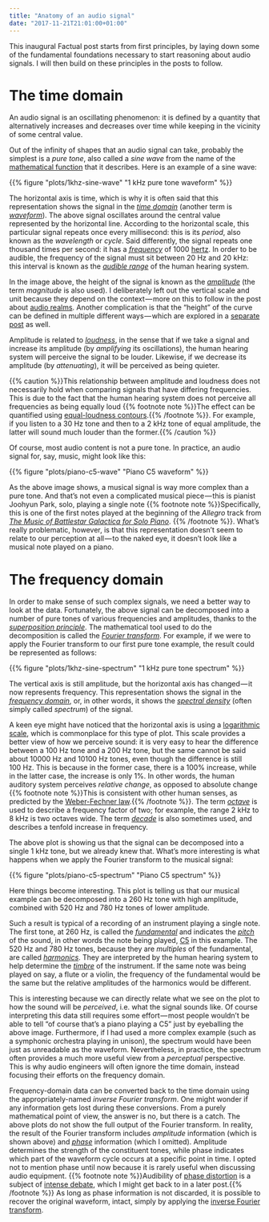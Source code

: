 ```yaml
---
title: "Anatomy of an audio signal"
date: "2017-11-21T21:01:00+01:00"
---
```


This inaugural Factual post starts from first principles, by laying down some of the fundamental foundations necessary to start reasoning about audio signals. I will then build on these principles in the posts to follow.

# The time domain

An audio signal is an oscillating phenomenon: it is defined by a quantity that alternatively increases and decreases over time while keeping in the vicinity of some central value.

Out of the infinity of shapes that an audio signal can take, probably the simplest is a *pure tone*, also called a *sine wave* from the name of the [mathematical function][sine] that it describes. Here is an example of a sine wave:

{{% figure "plots/1khz-sine-wave" "1 kHz pure tone waveform" %}}

The horizontal axis is time, which is why it is often said that this representation shows the signal in the *[time domain][]* (another term is *[waveform][]*). The above signal oscillates around the central value represented by the horizontal line. According to the horizontal scale, this particular signal repeats once every millisecond: this is its *period*, also known as the *wavelength* or *cycle*. Said differently, the signal repeats one thousand times per second: it has a *[frequency][]* of 1000 [hertz][]. In order to be audible, the frequency of the signal must sit between 20 Hz and 20 kHz: this interval is known as the *[audible range][]* of the human hearing system.

In the image above, the height of the signal is known as the *[amplitude][]* (the term *magnitude* is also used). I deliberately left out the vertical scale and unit because they depend on the context — more on this to follow in the post about [audio realms](<{{% ref "life.md" %}}>). Another complication is that the “height” of the curve can be defined in multiple different ways — which are explored in a [separate post](<{{% ref "amplitude.md" %}}>) as well.

Amplitude is related to *[loudness][]*, in the sense that if we take a signal and increase its amplitude (by *amplifying* its oscillations), the human hearing system will perceive the signal to be louder. Likewise, if we decrease its amplitude (by *attenuating*), it will be perceived as being quieter.

{{% caution %}}This relationship between amplitude and loudness does not necessarily hold when comparing signals that have differing frequencies. This is due to the fact that the human hearing system does not perceive all frequencies as being equally loud {{% footnote note %}}The effect can be quantified using [equal-loudness contours](https://en.wikipedia.org/wiki/Equal-loudness_contour).{{% /footnote %}}. For example, if you listen to a 30 Hz tone and then to a 2 kHz tone of equal amplitude, the latter will sound much louder than the former.{{% /caution %}}

Of course, most audio content is not a pure tone. In practice, an audio signal for, say, music, might look like this:

{{% figure "plots/piano-c5-wave" "Piano C5 waveform" %}}

As the above image shows, a musical signal is way more complex than a pure tone. And that’s not even a complicated musical piece — this is pianist Joohyun Park, solo, playing a single note {{% footnote note %}}Specifically, this is one of the first notes played at the beginning of the *Allegro* track from *[The Music of Battlestar Galactica for Solo Piano](http://www.bearmccreary.com/blog/blog/battlestar-galactica-3/battlestar-galactica-solo-piano-cd/)*. {{% /footnote %}}. What’s really problematic, however, is that this representation doesn’t seem to relate to our perception at all — to the naked eye, it doesn’t look like a musical note played on a piano.

# The frequency domain

In order to make sense of such complex signals, we need a better way to look at the data. Fortunately, the above signal can be decomposed into a number of pure tones of various frequencies and amplitudes, thanks to the *[superposition principle][]*. The mathematical tool used to do the decomposition is called the *[Fourier transform][fourier]*. For example, if we were to apply the Fourier transform to our first pure tone example, the result could be represented as follows:

{{% figure "plots/1khz-sine-spectrum" "1 kHz pure tone spectrum" %}}

The vertical axis is still amplitude, but the horizontal axis has changed — it now represents frequency. This representation shows the signal in the *[frequency domain][]*, or, in other words, it shows the *[spectral density][]* (often simply called *spectrum*) of the signal.

A keen eye might have noticed that the horizontal axis is using a [logarithmic scale][], which is commonplace for this type of plot. This scale provides a better view of how we perceive sound: it is very easy to hear the difference between a 100 Hz tone and a 200 Hz tone, but the same cannot be said about 10000 Hz and 10100 Hz tones, even though the difference is still 100 Hz. This is because in the former case, there is a 100% increase, while in the latter case, the increase is only 1%. In other words, the human auditory system perceives *relative change*, as opposed to absolute change {{% footnote note %}}This is consistent with other human senses, as predicted by the [Weber-Fechner law](https://en.wikipedia.org/wiki/Weber%E2%80%93Fechner_law).{{% /footnote %}}. The term *[octave][]* is used to describe a frequency factor of two; for example, the range 2 kHz to 8 kHz is two octaves wide. The term *[decade][]* is also sometimes used, and describes a tenfold increase in frequency.

The above plot is showing us that the signal can be decomposed into a single 1 kHz tone, but we already knew that. What’s more interesting is what happens when we apply the Fourier transform to the musical signal:

{{% figure "plots/piano-c5-spectrum" "Piano C5 spectrum" %}}

Here things become interesting. This plot is telling us that our musical example can be decomposed into a 260 Hz tone with high amplitude, combined with 520 Hz and 780 Hz tones of lower amplitude.

Such a result is typical of a recording of an instrument playing a single note. The first tone, at 260 Hz, is called the *[fundamental][]* and indicates the *[pitch][]* of the sound, in other words the note being played, [C5][] in this example. The 520 Hz and 780 Hz tones, because they are *multiples* of the fundamental, are called *[harmonics][]*. They are interpreted by the human hearing system to help determine the *[timbre][]* of the instrument. If the same note was being played on say, a flute or a violin, the frequency of the fundamental would be the same but the relative amplitudes of the harmonics would be different.

This is interesting because we can directly relate what we see on the plot to how the sound will be *perceived*, i.e. what the signal sounds like. Of course interpreting this data still requires some effort — most people wouldn’t be able to tell “of course that’s a piano playing a C5” just by eyeballing the above image. Furthermore, if I had used a more complex example (such as a symphonic orchestra playing in unison), the spectrum would have been just as unreadable as the waveform. Nevertheless, in practice, the spectrum often provides a much more useful view from a *perceptual* perspective. This is why audio engineers will often ignore the time domain, instead focusing their efforts on the frequency domain.

Frequency-domain data can be converted back to the time domain using the appropriately-named *inverse Fourier transform*. One might wonder if any information gets lost during these conversions. From a purely mathematical point of view, the answer is no, but there is a catch. The above plots do not show the full output of the Fourier transform. In reality, the result of the Fourier transform includes *amplitude* information (which is shown above) and *[phase][]* information (which I omitted). Amplitude determines the strength of the constituent tones, while phase indicates which part of the waveform cycle occurs at a specific point in time. I opted not to mention phase until now because it is rarely useful when discussing audio equipment. {{% footnote note %}}Audibility of [phase distortion](https://en.wikipedia.org/wiki/Phase_distortion) is a subject of [intense debate](http://www.silcom.com/~aludwig/Phase_audibility.htm), which I might get back to in a later post.{{% /footnote %}} As long as phase information is not discarded, it is possible to recover the original waveform, intact, simply by applying the [inverse Fourier transform][].

[amplitude]: https://en.wikipedia.org/wiki/Amplitude

[audible range]: https://en.wikipedia.org/wiki/Hearing_range

[c5]: https://en.wikipedia.org/wiki/C_%28musical_note%29#Designation_by_octave

[decade]: https://en.wikipedia.org/wiki/Decade_%28log_scale%29

[frequency]: https://en.wikipedia.org/wiki/Frequency

[frequency domain]: https://en.wikipedia.org/wiki/Frequency_domain

[fourier]: https://en.wikipedia.org/wiki/Fourier_transform

[fundamental]: https://en.wikipedia.org/wiki/Fundamental_frequency

[harmonics]: https://en.wikipedia.org/wiki/Harmonic

[hertz]: https://en.wikipedia.org/wiki/Hertz

[inverse fourier transform]: https://en.wikipedia.org/wiki/Fourier_inversion_theorem

[logarithmic scale]: https://en.wikipedia.org/wiki/Logarithmic_scale#Graphic_representation

[loudness]: https://en.wikipedia.org/wiki/Loudness

[octave]: https://en.wikipedia.org/wiki/Octave

[phase]: https://en.wikipedia.org/wiki/Phase_%28waves%29

[pitch]: https://en.wikipedia.org/wiki/Pitch_%28music%29

[sine]: https://en.wikipedia.org/wiki/Sine

[spectral density]: https://en.wikipedia.org/wiki/Spectral_density

[superposition principle]: https://en.wikipedia.org/wiki/Superposition_principle

[timbre]: https://en.wikipedia.org/wiki/Timbre

[time domain]: https://en.wikipedia.org/wiki/Time_domain

[waveform]: https://en.wikipedia.org/wiki/Waveform
